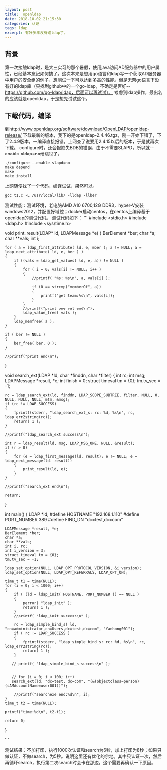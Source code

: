 ```yaml
---
layout: post
title:  openldap
date: 2018-10-02 21:15:30
categories: 认证
tags: ldap
excerpt: 有好多年没有碰ldap了。
---
```


## 背景
第一次接触ldap时，是大三实习的那个暑假，使用java访问AD服务器中的用户属性，已经基本忘记如何搞了。这次本来是想用go语言和ldap写一个获取AD服务器中用户的安全组的例子，想测试一下可以达到多高的性能。但是无奈go语言下没有好的ldap库（只找到github中的一个go-ldap，不确定是否好--https://github.com/go-ldap/ldap，后面可以再试试）。
考虑到ldap操作，最出名的应该就是openldap，于是想先试试这个。

## 下载代码，编译
到http://www.openldap.org/software/download/OpenLDAP/openldap-release/ 下载最新的版本，我下的是openldap-2.4.46.tgz，刚一开始下错了，下了2.4.9版本，一编译直接报错，上网查了说要用2.4.15以后的版本，于是就再次下载。
configure时，还会报缺失BDB的错误，由于不需要SLAPD，所以就--enable-sldap=no给跳过了。
```
./configure --enable-slapd=no
make depend
make
make install
```
上网随便找了一个代码，编译试试，果然可以。
```
gcc t1.c -L /usr/local/lib/ -lldap -llber
```
测试性能：测试环境，老电脑AMD A10 6700,12G DDR3，hyper-V安装windows2012，并配置好域控；docker启动centos，在centos上编译基于openldap的测试代码。
测试代码如下：
'''
#include <stdio.h>
#include <ldap.h>
#include <sys/time.h>


void print_result(LDAP* ld, LDAPMessage *e)
{
    BerElement *ber;
    char *a;
    char **vals;
    int i;

    for ( a = ldap_first_attribute( ld, e, &ber ); a != NULL; a = ldap_next_attribute( ld, e, ber ) )
    {
        if ((vals = ldap_get_values( ld, e, a)) != NULL )
        {
            for ( i = 0; vals[i] != NULL; i++ )
            {
                //printf( "%s: %s\n", a, vals[i] );

                if (0 == strcmp("memberOf", a))
                {
                    printf("get team:%s\n", vals[i]);
                }
            }
            //printf("print one val end\n");
            ldap_value_free( vals );
        }
        ldap_memfree( a );
    }

    if ( ber != NULL )
    {
        ber_free( ber, 0 );
    }

    //printf("print end\n");
}

void search_ext(LDAP *ld, char *finddn, char *filter)
{
    int rc;
    int msg;
    LDAPMessage *result, *e;
    int finish = 0;
    struct timeval tm = {0};
    tm.tv_sec = -1;

    rc = ldap_search_ext(ld, finddn, LDAP_SCOPE_SUBTREE, filter, NULL, 0, NULL, NULL, NULL, &tm, &msg);
    if (rc != LDAP_SUCCESS)
    {
        fprintf(stderr, "ldap_search_ext_s: rc: %d, %s\n", rc, ldap_err2string(rc));
        return( 1 );
    }

    //printf("ldap_search_ext success\n");

    int r = ldap_result(ld, msg, LDAP_MSG_ONE, NULL, &result);
    if (r > 0)
    {
        for (e = ldap_first_message(ld, result); e != NULL; e = ldap_next_message(ld, result))
        {
            print_result(ld, e);
        }
    }

    //printf("search_ext end\n");

    return;

}


int main()
{
    LDAP *ld;
    #define HOSTNAME "192.168.1.110"
    #define PORT_NUMBER 389
    #define FIND_DN "dc=test,dc=com"

    LDAPMessage *result, *e;
    BerElement *ber;
    char *a;
    char **vals;
    int i, rc;
    int i_version = 3;
    struct timeval tm = {0};
    tm.tv_sec = -1;

    ldap_set_option(NULL, LDAP_OPT_PROTOCOL_VERSION, &i_version);
    ldap_set_option(NULL, LDAP_OPT_REFERRALS, LDAP_OPT_ON);

    time_t t1 = time(NULL);
    for (i = 0; i < 1000; i++)
    {
        if ( (ld = ldap_init( HOSTNAME, PORT_NUMBER )) == NULL )
        {  
            perror( "ldap_init" );
            return( 1 );
        }
        //printf( "ldap_init success\n" );

        rc = ldap_simple_bind_s( ld, "cn=administrator,cn=Users,dc=test,dc=com", "Yanhong001");
        if ( rc != LDAP_SUCCESS )
        {
            fprintf(stderr, "ldap_simple_bind_s: rc: %d, %s\n", rc, ldap_err2string(rc));
            return( 1 );
        }

       // printf( "ldap_simple_bind_s success\n" );


       // for (i = 0; i < 100; i++)
       search_ext(ld, "dc=test, dc=com", "(&(objectclass=person)(sAMAccountName=user001))");

        //printf("searchexe end:%d\n", i);
    }
    time_t t2 = time(NULL);

    printf("time:%d\n", t2-t1);

    return 0;
}

'''

测试结果：不加打印，执行1000次认证和search为6秒，加上打印为8秒；如果只做认证，不做search，为5秒。说明这里还有优化的余地。其中只认证一次，然后再循环search，执行第二次search时会卡在那边，这个需要再确认一下原因。
